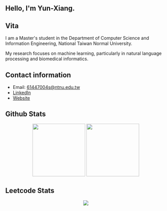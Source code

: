 ## Hello, I'm Yun-Xiang.

## Vita
I am a Master's student in the Department of Computer Science and Information Engineering, National Taiwan Normal University.

My research focuses on machine learning, particularly in natural language processing and biomedical informatics.

## Contact information
- Email: 61447004s@ntnu.edu.tw
- [LinkedIn](https://www.linkedin.com/in/%E9%9B%B2%E7%BF%94-%E5%BC%B5%E7%B0%A1-407a06251)
- [Website](https://ase12345636.github.io/)

## Github Stats
<div align="center">
<img src="https://github-readme-stats.vercel.app/api?username=ase12345636&show_icons=true&rank_icon=github&theme=dark" alt="" height="165">
<img src="https://github-readme-stats.vercel.app/api/top-langs/?username=ase12345636&layout=compact&theme=dark" alt="" height="165">
</div>

## Leetcode Stats
<div align="center">
<img src=https://leetcard.jacoblin.cool/zjyx?theme=dark&font=M%20PLUS%202&ext=heatmap>
</div>